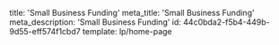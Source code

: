 title: 'Small Business Funding'
meta_title: 'Small Business Funding'
meta_description: 'Small Business Funding'
id: 44c0bda2-f5b4-449b-9d55-eff574f1cbd7
template: lp/home-page